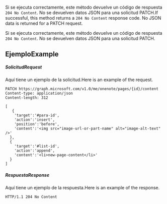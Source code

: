 <span data-ttu-id="c3c42-p103">Si se ejecuta correctamente, este método devuelve un código de respuesta `204 No Content`.  No se devuelven datos JSON para una solicitud PATCH.</span><span class="sxs-lookup"><span data-stu-id="c3c42-p103">If successful, this method returns a `204 No Content` response code.  No JSON data is returned for a PATCH request.</span></span>

Si se ejecuta correctamente, este método devuelve un código de respuesta `204 No Content`.  No se devuelven datos JSON para una solicitud PATCH.
## <a name="example"></a><span data-ttu-id="c3c42-123">Ejemplo</span><span class="sxs-lookup"><span data-stu-id="c3c42-123">Example</span></span>
##### <a name="request"></a><span data-ttu-id="c3c42-124">Solicitud</span><span class="sxs-lookup"><span data-stu-id="c3c42-124">Request</span></span>
<span data-ttu-id="c3c42-125">Aquí tiene un ejemplo de la solicitud.</span><span class="sxs-lookup"><span data-stu-id="c3c42-125">Here is an example of the request.</span></span>
<!-- {
  "blockType": "request",
  "name": "update_page"
}-->
```http
PATCH https://graph.microsoft.com/v1.0/me/onenote/pages/{id}/content
Content-type: application/json
Content-length: 312

[
   {
    'target':'#para-id',
    'action':'insert',
    'position':'before',
    'content':'<img src="image-url-or-part-name" alt="image-alt-text" />'
  }, 
  {
    'target':'#list-id',
    'action':'append',
    'content':'<li>new-page-content</li>'
  }
]
```
##### <a name="response"></a><span data-ttu-id="c3c42-126">Respuesta</span><span class="sxs-lookup"><span data-stu-id="c3c42-126">Response</span></span>
<span data-ttu-id="c3c42-127">Aquí tiene un ejemplo de la respuesta.</span><span class="sxs-lookup"><span data-stu-id="c3c42-127">Here is an example of the response.</span></span> 
<!-- {
  "blockType": "response",
  "truncated": true,
  "@odata.type": "microsoft.graph.onenotePage"
} -->
```http
HTTP/1.1 204 No Content
```

<!-- uuid: 8fcb5dbc-d5aa-4681-8e31-b001d5168d79
2015-10-25 14:57:30 UTC -->
<!-- {
  "type": "#page.annotation",
  "description": "Update page",
  "keywords": "",
  "section": "documentation",
  "tocPath": ""
}-->
